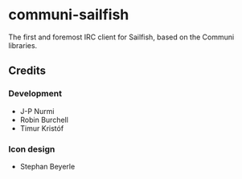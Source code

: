 communi-sailfish
================

The first and foremost IRC client for Sailfish, based on the Communi libraries.

Credits
-------

### Development

* J-P Nurmi
* Robin Burchell
* Timur Kristóf

### Icon design

* Stephan Beyerle

